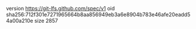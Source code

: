 version https://git-lfs.github.com/spec/v1
oid sha256:712f301e7271965664b8aa856949eb3a6e8904b783e46afe20eadd54a00a210e
size 2857
